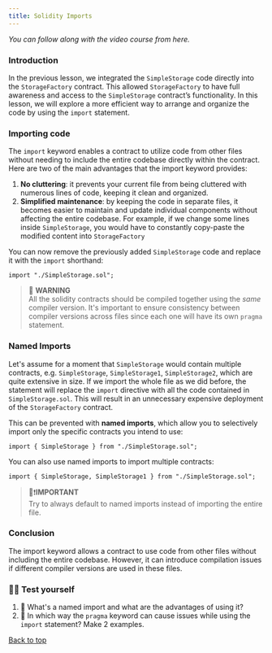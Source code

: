 ```yaml
---
title: Solidity Imports
---
```


_You can follow along with the video course from here._

<a name="top"></a>

### Introduction
In the previous lesson, we integrated the `SimpleStorage` code directly into the `StorageFactory` contract. This allowed `StorageFactory` to have full awareness and access to the `SimpleStorage` contract’s functionality. In this lesson, we will explore a more efficient way to arrange and organize the code by using the `import` statement.

### Importing code
The `import` keyword enables a contract to utilize code from other files without needing to include the entire codebase directly within the contract. Here are two of the main advantages that the import keyword provides:

1. **No cluttering**: it prevents your current file from being cluttered with numerous lines of code, keeping it clean and organized.
2. **Simplified maintenance**: by keeping the code in separate files, it becomes easier to maintain and update individual components without affecting the entire codebase. For example, if we change some lines inside `SimpleStorage`, you would have to constantly copy-paste the modified content into `StorageFactory`

You can now remove the previously added `SimpleStorage` code and replace it with the `import` shorthand:

```solidity
import "./SimpleStorage.sol";
```

> 🚧 **WARNING** <br>
> All the solidity contracts should be compiled together using the _same_ compiler version. It's important to ensure consistency between compiler versions across files since each one will have its own `pragma` statement.

### Named Imports
Let's assume for a moment that `SimpleStorage` would contain multiple contracts, e.g. `SimpleStorage`, `SimpleStorage1`, `SimpleStorage2`, which are quite extensive in size. If we import the whole file as we did before, the statement will replace the `import` directive with all the code contained in `SimpleStorage.sol`. This will result in an unnecessary expensive deployment of the `StorageFactory` contract.

This can be prevented with **named imports**, which allow you to selectively import only the specific contracts you intend to use:
```solidity
import { SimpleStorage } from "./SimpleStorage.sol";
```
You can also use named imports to import multiple contracts:
```solidity
import { SimpleStorage, SimpleStorage1 } from "./SimpleStorage.sol";
```

> 👀❗**IMPORTANT** <br>
> Try to always default to named imports instead of importing the entire file.

### Conclusion
The import keyword allows a contract to use code from other files without including the entire codebase. However, it can introduce compilation issues if different compiler versions are used in these files.

### 🧑‍💻 Test yourself

1. 📕 What's a named import and what are the advantages of using it?
2. 📕 In which way the `pragma` keyword can cause issues while using the `import` statement? Make 2 examples.

[Back to top](#top)
